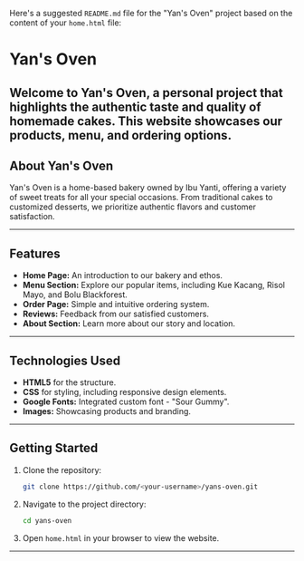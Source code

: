 Here's a suggested `README.md` file for the "Yan's Oven" project based on the content of your `home.html` file:

# Yan's Oven

Welcome to **Yan's Oven**, a personal project that highlights the authentic taste and quality of homemade cakes. This website showcases our products, menu, and ordering options.
---

## About Yan's Oven

Yan's Oven is a home-based bakery owned by Ibu Yanti, offering a variety of sweet treats for all your special occasions. From traditional cakes to customized desserts, we prioritize authentic flavors and customer satisfaction.

---

## Features

- **Home Page:** An introduction to our bakery and ethos.
- **Menu Section:** Explore our popular items, including Kue Kacang, Risol Mayo, and Bolu Blackforest.
- **Order Page:** Simple and intuitive ordering system.
- **Reviews:** Feedback from our satisfied customers.
- **About Section:** Learn more about our story and location.

---

## Technologies Used

- **HTML5** for the structure.
- **CSS** for styling, including responsive design elements.
- **Google Fonts:** Integrated custom font - "Sour Gummy".
- **Images:** Showcasing products and branding.

---

## Getting Started

1. Clone the repository:
   ```bash
   git clone https://github.com/<your-username>/yans-oven.git
   ```

2. Navigate to the project directory:
   ```bash
   cd yans-oven
   ```

3. Open `home.html` in your browser to view the website.

---

